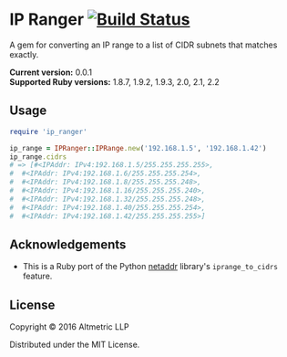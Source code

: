 # IP Ranger [![Build Status](https://travis-ci.org/altmetric/ip_ranger.svg?branch=master)](https://travis-ci.org/altmetric/ip_ranger)

A gem for converting an IP range to a list of CIDR subnets that matches exactly.

**Current version:** 0.0.1  
**Supported Ruby versions:** 1.8.7, 1.9.2, 1.9.3, 2.0, 2.1, 2.2

## Usage

```ruby
require 'ip_ranger'

ip_range = IPRanger::IPRange.new('192.168.1.5', '192.168.1.42')
ip_range.cidrs
# => [#<IPAddr: IPv4:192.168.1.5/255.255.255.255>,
#  #<IPAddr: IPv4:192.168.1.6/255.255.255.254>,
#  #<IPAddr: IPv4:192.168.1.8/255.255.255.248>,
#  #<IPAddr: IPv4:192.168.1.16/255.255.255.240>,
#  #<IPAddr: IPv4:192.168.1.32/255.255.255.248>,
#  #<IPAddr: IPv4:192.168.1.40/255.255.255.254>,
#  #<IPAddr: IPv4:192.168.1.42/255.255.255.255>]
```

## Acknowledgements

* This is a Ruby port of the Python [netaddr](https://pypi.python.org/pypi/netaddr) library's `iprange_to_cidrs` feature.

## License

Copyright © 2016 Altmetric LLP

Distributed under the MIT License.
